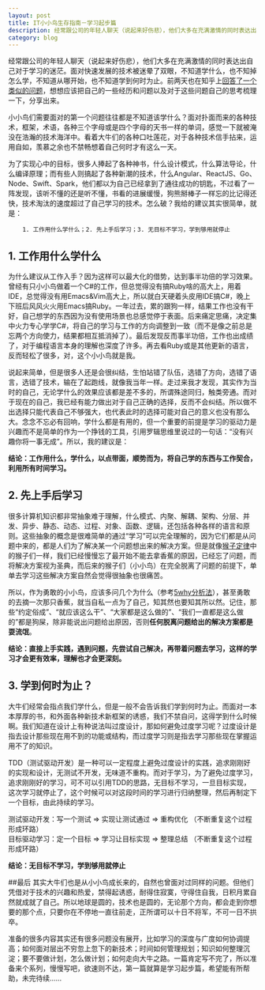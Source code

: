 ```yaml
---
layout: post
title: IT小小鸟生存指南－学习起步篇
description: 经常跟公司的年轻人聊天（说起来好伤悲），他们大多在充满激情的同时表达出自己对于学习的迷茫。面对快速发展的技术被迷晕了双眼，不知道学什么，也不知掉怎么学，不知道从哪开始，也不知道学到何时为止。前两天也在知乎上回答了一个类似的问题，想想应该把自己的一些经历和问题以及对于这些问题自己的思考梳理一下，分享出来。
category: blog
---
```


经常跟公司的年轻人聊天（说起来好伤悲），他们大多在充满激情的同时表达出自己对于学习的迷茫。面对快速发展的技术被迷晕了双眼，不知道学什么，也不知掉怎么学，不知道从哪开始，也不知道学到何时为止。前两天也在知乎上[回答了一个类似的问题](http://www.zhihu.com/question/34449620/answer/58843662)，想想应该把自己的一些经历和问题以及对于这些问题自己的思考梳理一下，分享出来。

小小鸟们需要面对的第一个问题往往都是不知道该学什么？面对扑面而来的各种技术，框架，术语，各种三个字母或是四个字母的天书一样的单词，感觉一下就被淹没在浩瀚的技术海洋中。看着大牛们的各种口吐莲花，对于各种技术信手拈来，运用自如，羡慕之余也不禁畅想着自己何时才有这么一天。

为了实现心中的目标，很多人捧起了各种神书，什么设计模式，什么算法导论，什么编译原理；而有些人则搞起了各种新潮的技术，什么Angular、ReactJS、Go、Node、Swift、Spark，他们都以为自己已经拿到了通往成功的钥匙，不过看了一阵发现，该听不懂的还是听不懂，书看的进展缓慢，狗熊掰棒子一样忘的比记得还快，技术淘汰的速度超过了自己学习的技术。怎么破？我给的建议其实很简单，就是：

		1. 工作用什么学什么；2. 先上手后学习；3. 无目标不学习，学到够用就停止

##  1. 工作用什么学什么
为什么建议从工作入手？因为这样可以最大化的借势，达到事半功倍的学习效果。曾经有只小小鸟做着一个C#的工作，但总觉得没有搞Ruby啥的高大上，用着IDE，总觉得没有用Emacs&Vim高大上，所以就白天硬着头皮用IDE搞C#，晚上下班后风风火火用Emacs搞Ruby。一年过去，累的跟狗一样，结果工作也没有干好，自己想学的东西因为没有使用场景也总感觉停于表面。后来痛定思痛，决定集中火力专心学学C#，将自己的学习与工作的方向调整到一致（而不是像之前总是忘两个方向使力，结果都相互抵消掉了）。最后发现反而事半功倍，工作也出成绩了，对于编程语言本身的理解也深度了许多。再去看Ruby或是其他更新的语言，反而轻松了很多，对，这个小小鸟就是我。

说起来简单，但是很多人还是会很纠结，生怕站错了队伍，选错了方向，选错了语言，选错了技术，输在了起跑线，就像我当年一样。走过来我才发现，其实作为当时的自己，无论学什么的效果应该都是差不多的，所谓殊途同归，触类旁通。而对于现在的自己，我已经有能力做出对于自己正确的选择，反而不会纠结。所以做不出选择只能代表自己不够强大，也代表此时的选择可能对自己的意义也没有那么大。念念不忘必有回响，学什么都是有用的，但一个重要的前提是学习的驱动力是兴趣而不是简单的作为一个挣钱的工具，引用罗辑思维里说过的一句话：“没有兴趣你将一事无成”。所以，我的建议是：

**结论：工作用什么，学什么，以点带面，顺势而为，将自己学的东西与工作契合，利用所有时间学习。**

## 2. 先上手后学习

很多计算机知识都非常抽象难于理解，什么模式、内聚、解耦、架构、分层、并发、异步、静态、动态、过程、对象、函数、逻辑，还包括各种各样的语言和原则。这些抽象的概念是很难简单的通过“学习”可以完全理解的，因为它们都是从问题中来的，都是人们为了解决某一个问题想出来的解决方案。但是就像[猴子定律](http://baike.baidu.com/view/1884756.htm)中的猴子们一样，我们已经慢慢忘了最开始不能去拿香蕉的原因，已经忘了问题，而将解决方案视为圣典，而后来的猴子们（小小鸟）在完全脱离了问题的前提下，单单去学习这些解决方案自然会觉得很抽象也很痛苦。

所以，作为勇敢的小小鸟，应该多问几个为什么（参考[5why分析法](http://baike.baidu.com/link?url=Xz6k1-uoIy_BYxLAPy7XgJSRs3EZzapYkTuCqUu-5N8qNIqiO0wTGpqORR8ltFWgN9UfVNKQXVY7DLziQebphK)），甚至勇敢的去摘一次那只香蕉，就当自私一点为了自己，知其然也要知其所以然。记住，那些“约定俗成”、“就应该这么干”、“大家都是这么做的”、“我们一直都是这么做的”都是狗屎，除非能说出问题给出原因，否则**任何脱离问题给出的解决方案都是耍流氓**。

**结论：直接上手实践，遇到问题，先尝试自己解决，再带着问题去学习，这样的学习才会更有效率，理解也才会更深刻。**



## 3. 学到何时为止？
大牛们经常会指点我们学什么，但是一般不会告诉我们学到何时为止。而面对一本本厚厚的书，和外面各种新技术新框架的诱惑，我们不禁自问，这得学到什么时候啊。我们知道在设计上有种说法叫过度设计，那如何避免过度学习呢？过度设计是指去设计那些现在用不到的功能或结构，而过度学习则是指去学习那些现在掌握运用不了的知识。

TDD（测试驱动开发）是一种可以一定程度上避免过度设计的实践，追求刚刚好的实现和设计，无测试不开发，无味道不重构。而对于学习，为了避免过度学习，追求刚刚好的学习，可不可以引用TDD的思路，无目标不学习，一旦目标实现，这次学习就停止了，这个时候可以对这段时间的学习进行归纳整理，然后再制定下一个目标，由此持续的学习。

测试驱动开发：写一个测试 => 实现让测试通过 => 重构优化 （不断重复这个过程形成环路）  
目标驱动学习：定一个目标 => 学习让目标实现 => 整理总结 （不断重复这个过程形成环路）

**结论：无目标不学习，学到够用就停止**

##最后
其实大牛们也是从小小鸟成长来的，自然也曾面对过同样的问题。但他们凭借对于技术的兴趣和热爱，禁得起诱惑，耐得住寂寞，守得住自我，日积月累自然就成就了自己。所以地球是圆的，技术也是圆的，无论那个方向，都会走到你想要的那个点，只要你在不停地一直往前走，正所谓可以十日不将军，不可一日不拱卒。

准备的很多内容其实还有很多问题没有展开，比如学习的深度与广度如何协调提高；如何面对层出不穷忽上忽下的新技术；时间如何管理规划；知识如何整理沉淀；要不要做计划，怎么做计划；如何走向大牛之路。一篇肯定写不完了，所以准备来个系列，慢慢写吧，欲速则不达，第一篇就算是学习起步篇，希望能有所帮助，未完待续……

